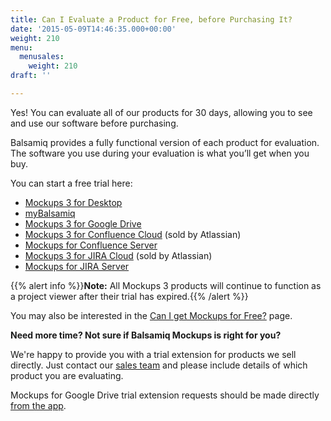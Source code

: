 ```yaml
---
title: Can I Evaluate a Product for Free, before Purchasing It?
date: '2015-05-09T14:46:35.000+00:00'
weight: 210
menu:
  menusales:
    weight: 210
draft: ''

---
```


Yes! You can evaluate all of our products for 30 days, allowing you to see and use our software before purchasing.

Balsamiq provides a fully functional version of each product for evaluation. The software you use during your evaluation is what you’ll get when you buy.

You can start a free trial here:

*   [Mockups 3 for Desktop](https://balsamiq.com/download)
*   [myBalsamiq](https://balsamiq.com/products/mockups/mybalsamiq/)
*   [Mockups 3 for Google Drive](https://docs.balsamiq.com/google-drive/user-guide/#installation)
*   [Mockups 3 for Confluence Cloud](https://marketplace.atlassian.com/plugins/com.balsamiq.mockups.confluence/cloud/overview) (sold by Atlassian)
*   [Mockups for Confluence Server](https://marketplace.atlassian.com/plugins/com.balsamiq.confluence.plugins.mockups)
*   [Mockups 3 for JIRA Cloud](https://marketplace.atlassian.com/plugins/com.balsamiq.mockups.jira/cloud/overview) (sold by Atlassian)
*   [Mockups for JIRA Server](https://marketplace.atlassian.com/plugins/com.balsamiq.jira.plugins.mockups)

{{% alert info %}}**Note:** All Mockups 3 products will continue to function as a project viewer after their trial has expired.{{% /alert %}}

You may also be interested in the [Can I get Mockups for Free?](https://balsamiq.com/free) page.

**Need more time? Not sure if Balsamiq Mockups is right for you?**

We're happy to provide you with a trial extension for products we sell directly. Just contact our [sales team](mailto:sales@balsamiq.com) and please include details of which product you are evaluating.

Mockups for Google Drive trial extension requests should be made directly [from the app](https://mockups-gdrive-bmpr.appspot.com/billing).
